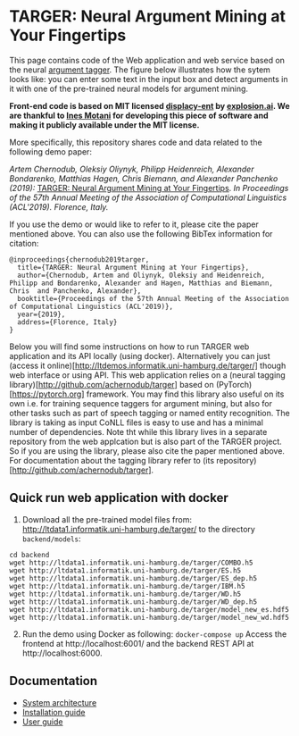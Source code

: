 # TARGER: Neural Argument Mining at Your Fingertips

This page contains code of the Web application and web service based on the neural [argument tagger](http://github.com/achernodub/bilstm-cnn-crf-tagger). The figure below illustrates how the sytem looks like: you can enter some text in the input box and detect arguments in it with one of the pre-trained neural models for argument mining. 

**Front-end code is based on MIT licensed [displacy-ent](https://github.com/explosion/displacy-ent) by [explosion.ai](http://explosion.ai). We are thankful to [Ines Motani](https://github.com/ines) for developing this piece of software and making it publicly available under the MIT license.** 


More specifically, this repository shares code and data related to the following demo paper:

*Artem Chernodub, Oleksiy Oliynyk, Philipp Heidenreich, Alexander Bondarenko, Matthias Hagen, Chris Biemann, and Alexander Panchenko (2019):* [TARGER: Neural Argument Mining at Your Fingertips](https://www.inf.uni-hamburg.de/en/inst/ab/lt/publications/2019-chernodubetal-acl19demo-targer.pdf). *In Proceedings of the 57th Annual Meeting of the Association of Computational Linguistics (ACL'2019). Florence, Italy.*


If you use the demo or would like to refer to it, please cite the paper mentioned above. You can also use the following BibTex information for citation: 

```
@inproceedings{chernodub2019targer,
  title={TARGER: Neural Argument Mining at Your Fingertips},
  author={Chernodub, Artem and Oliynyk, Oleksiy and Heidenreich, Philipp and Bondarenko, Alexander and Hagen, Matthias and Biemann, Chris  and Panchenko, Alexander},
  booktitle={Proceedings of the 57th Annual Meeting of the Association of Computational Linguistics (ACL'2019)},
  year={2019},
  address={Florence, Italy}
}
```

Below you will find some instructions on how to run TARGER web application and its API locally (using docker). Alternatively you can just (access it online)[http://ltdemos.informatik.uni-hamburg.de/targer/] though web interface or using API. This web application relies on a (neural tagging library)[http://github.com/achernodub/targer] based on (PyTorch)[https://pytorch.org] framework. You may find this library also useful on its own i.e. for training sequence taggers for argument mining, but also for other tasks such as part of speech tagging or named entity recognition. The library is taking as input CoNLL files is easy to use and has a minimal number of dependencies. Note tht while this library lives in a separate repository from the web applcation but is also part of the TARGER project. So if you are using the library, please also cite the paper mentioned above. For documentation about the tagging library refer to (its repository)[http://github.com/achernodub/targer].  

## Quick run web application with docker

1. Download all the pre-trained model files from: http://ltdata1.informatik.uni-hamburg.de/targer/ to the directory ``backend/models``:

```
cd backend
wget http://ltdata1.informatik.uni-hamburg.de/targer/COMBO.h5
wget http://ltdata1.informatik.uni-hamburg.de/targer/ES.h5
wget http://ltdata1.informatik.uni-hamburg.de/targer/ES_dep.h5
wget http://ltdata1.informatik.uni-hamburg.de/targer/IBM.h5
wget http://ltdata1.informatik.uni-hamburg.de/targer/WD.h5
wget http://ltdata1.informatik.uni-hamburg.de/targer/WD_dep.h5
wget http://ltdata1.informatik.uni-hamburg.de/targer/model_new_es.hdf5
wget http://ltdata1.informatik.uni-hamburg.de/targer/model_new_wd.hdf5
```

2. Run the demo using Docker as following: 
`docker-compose up`
Access the frontend at http://localhost:6001/ and the backend REST API at http://localhost:6000.

## Documentation

* [System architecture](https://github.com/uhh-lt/argument-search-engine/wiki/System-architecture)
* [Installation guide](https://github.com/uhh-lt/argument-search-engine/wiki/Installation-guide)
* [User guide](https://github.com/uhh-lt/argument-search-engine/wiki/User-guide)
